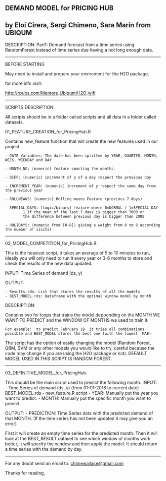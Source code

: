 DEMAND MODEL for PRICING HUB
-
by Eloi Cirera, Sergi Chimeno, Sara Marín from UBIQUM
---------------------------------------------------------------------
DESCRIPTION: 
	Part1: Demand forecast from a time series using RandomForest instead of time series due having a not long enough data. 
   
---------------------------------------------------------------------

BEFORE STARTING

May need to install and prepare your enviroment for the H2O package. 

for more info visit:

http://rpubs.com/Mentors_Ubiqum/H2O_wifi


---------------------------------------------------------------------
SCRIPTS DESCRIPTION

All scripts should be in a folder called scripts and all data in a folder called datasets.

01_FEATURE_CREATION_for_PricingHub.R

Contains new_feature function that will create the new features used in our project.

	- DATE Variables: The date has been splitted by YEAR, QUARTER, MONTH, WEEK, WEEKDAY and DAY

	- MONTH_NO: (numeric) feature counting the months. 

	- DIFF: (numeric) increment of y of a day respect the previous day

	- INCREMENT_YEAR: (numeric) increment of y respect the same day from the previous year

	- ROLLMEANS: (numeric) Rolling means Feature (previous 7 days)

	- SPECIAL_DAYS: (logic/binary) feature where 0=NORMAL / 1=SPECIAL DAY
  			1 if the mean of the last 7 days is bigger than 7000 or 
  			the difference between previous day is bigger than 2000

	- HOLIDAYS: (numeric from [0-8]) giving a weight from 0 to 8 according the number of visits)
---------------------------------------------------------------------
02_MODEL_COMPETITION_for_PricingHub.R

This is the heaviest script, it takes an average of 5 to 10 minutes to run, ideally you will only need to run it every year or 3-6 months to store and check the results of the new data updated. 

INPUT: Time Series of demand (ds, y)

OUTPUT:   

	- Results.rds: List that stores the results of all the models
	- BEST_MODEL.rds: Dataframe with the optimal window model by month 

DESCRIPTION: 

Contains two for loops that trains the model deppending on the MONTH WE WANT TO PREDICT and the WINDOW OF MONTHS we used to train it. 

	For example:  to predict February 19  it tries all combinations possible and BEST_MODEL stores the best one (with the lowest  MAE)

The script has the option of easily changing the model (Random Forest, GBM, SVM or any other models you would like to try, careful because the code may change if you are using the H2O package or not). DEFAULT MODEL USED IN THIS SCRIPT IS RANDOM FOREST.

---------------------------------------------------------------------

03_DEFINITIVE_MODEL_for_PricingHub

This should be the main script used to predict the following month. 
INPUT:  
	- Time Series of demand (ds, y) (from 01-01-2018 to current date)
	- BEST_MODEL.rds 
	- new_feature.R script 
	- YEAR: Manually put the year you want to predict.
	- MONTH: Manually put the specific month you want to predict.

OUTPUT:
	- PREDICTION: Time Series data with the predicted demand of that MONTH. (If the time series has not been updated it may give you an error)

First it will create an empty time series for the predicted month. 
Then it will look at the BEST_RESULT dataset to see which window of months work better, it will specify the window and then apply the model.
It should return a time series with the demand by day.

---------------------------------------------------------------------
For any doubt send an email to: chimewallace@gmail.com

Thanks for reading, 
